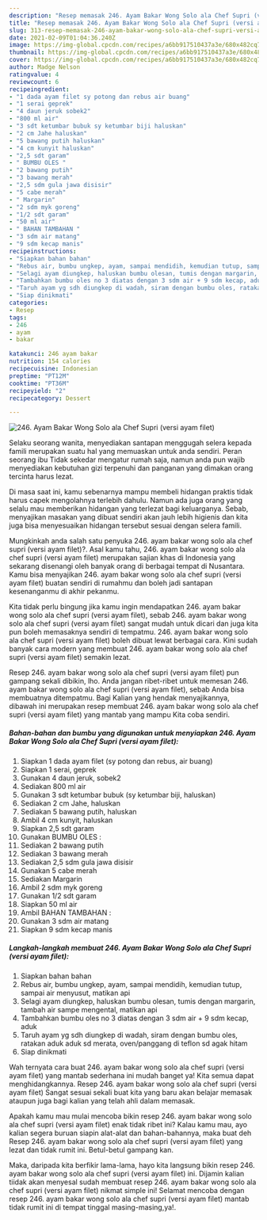 ```yaml
---
description: "Resep memasak 246. Ayam Bakar Wong Solo ala Chef Supri (versi ayam filet) Sederhana Untuk Jualan"
title: "Resep memasak 246. Ayam Bakar Wong Solo ala Chef Supri (versi ayam filet) Sederhana Untuk Jualan"
slug: 313-resep-memasak-246-ayam-bakar-wong-solo-ala-chef-supri-versi-ayam-filet-sederhana-untuk-jualan
date: 2021-02-09T01:04:36.240Z
image: https://img-global.cpcdn.com/recipes/a6bb917510437a3e/680x482cq70/246-ayam-bakar-wong-solo-ala-chef-supri-versi-ayam-filet-foto-resep-utama.jpg
thumbnail: https://img-global.cpcdn.com/recipes/a6bb917510437a3e/680x482cq70/246-ayam-bakar-wong-solo-ala-chef-supri-versi-ayam-filet-foto-resep-utama.jpg
cover: https://img-global.cpcdn.com/recipes/a6bb917510437a3e/680x482cq70/246-ayam-bakar-wong-solo-ala-chef-supri-versi-ayam-filet-foto-resep-utama.jpg
author: Madge Nelson
ratingvalue: 4
reviewcount: 6
recipeingredient:
- "1 dada ayam filet sy potong dan rebus air buang"
- "1 serai geprek"
- "4 daun jeruk sobek2"
- "800 ml air"
- "3 sdt ketumbar bubuk sy ketumbar biji haluskan"
- "2 cm Jahe haluskan"
- "5 bawang putih haluskan"
- "4 cm kunyit haluskan"
- "2,5 sdt garam"
- " BUMBU OLES "
- "2 bawang putih"
- "3 bawang merah"
- "2,5 sdm gula jawa disisir"
- "5 cabe merah"
- " Margarin"
- "2 sdm myk goreng"
- "1/2 sdt garam"
- "50 ml air"
- " BAHAN TAMBAHAN "
- "3 sdm air matang"
- "9 sdm kecap manis"
recipeinstructions:
- "Siapkan bahan bahan"
- "Rebus air, bumbu ungkep, ayam, sampai mendidih, kemudian tutup, sampai air menyusut, matikan api"
- "Selagi ayam diungkep, haluskan bumbu olesan, tumis dengan margarin, tambah air sampe mengental, matikan api"
- "Tambahkan bumbu oles no 3 diatas dengan 3 sdm air + 9 sdm kecap, aduk"
- "Taruh ayam yg sdh diungkep di wadah, siram dengan bumbu oles, ratakan aduk aduk sd merata, oven/panggang di teflon sd agak hitam"
- "Siap dinikmati"
categories:
- Resep
tags:
- 246
- ayam
- bakar

katakunci: 246 ayam bakar 
nutrition: 154 calories
recipecuisine: Indonesian
preptime: "PT12M"
cooktime: "PT36M"
recipeyield: "2"
recipecategory: Dessert

---
```



![246. Ayam Bakar Wong Solo ala Chef Supri (versi ayam filet)](https://img-global.cpcdn.com/recipes/a6bb917510437a3e/680x482cq70/246-ayam-bakar-wong-solo-ala-chef-supri-versi-ayam-filet-foto-resep-utama.jpg)

Selaku seorang wanita, menyediakan santapan menggugah selera kepada famili merupakan suatu hal yang memuaskan untuk anda sendiri. Peran seorang ibu Tidak sekedar mengatur rumah saja, namun anda pun wajib menyediakan kebutuhan gizi terpenuhi dan panganan yang dimakan orang tercinta harus lezat.

Di masa  saat ini, kamu sebenarnya mampu membeli hidangan praktis tidak harus capek mengolahnya terlebih dahulu. Namun ada juga orang yang selalu mau memberikan hidangan yang terlezat bagi keluarganya. Sebab, menyajikan masakan yang dibuat sendiri akan jauh lebih higienis dan kita juga bisa menyesuaikan hidangan tersebut sesuai dengan selera famili. 



Mungkinkah anda salah satu penyuka 246. ayam bakar wong solo ala chef supri (versi ayam filet)?. Asal kamu tahu, 246. ayam bakar wong solo ala chef supri (versi ayam filet) merupakan sajian khas di Indonesia yang sekarang disenangi oleh banyak orang di berbagai tempat di Nusantara. Kamu bisa menyajikan 246. ayam bakar wong solo ala chef supri (versi ayam filet) buatan sendiri di rumahmu dan boleh jadi santapan kesenanganmu di akhir pekanmu.

Kita tidak perlu bingung jika kamu ingin mendapatkan 246. ayam bakar wong solo ala chef supri (versi ayam filet), sebab 246. ayam bakar wong solo ala chef supri (versi ayam filet) sangat mudah untuk dicari dan juga kita pun boleh memasaknya sendiri di tempatmu. 246. ayam bakar wong solo ala chef supri (versi ayam filet) boleh dibuat lewat berbagai cara. Kini sudah banyak cara modern yang membuat 246. ayam bakar wong solo ala chef supri (versi ayam filet) semakin lezat.

Resep 246. ayam bakar wong solo ala chef supri (versi ayam filet) pun gampang sekali dibikin, lho. Anda jangan ribet-ribet untuk memesan 246. ayam bakar wong solo ala chef supri (versi ayam filet), sebab Anda bisa membuatnya ditempatmu. Bagi Kalian yang hendak menyajikannya, dibawah ini merupakan resep membuat 246. ayam bakar wong solo ala chef supri (versi ayam filet) yang mantab yang mampu Kita coba sendiri.

<!--inarticleads1-->

##### Bahan-bahan dan bumbu yang digunakan untuk menyiapkan 246. Ayam Bakar Wong Solo ala Chef Supri (versi ayam filet):

1. Siapkan 1 dada ayam filet (sy potong dan rebus, air buang)
1. Siapkan 1 serai, geprek
1. Gunakan 4 daun jeruk, sobek2
1. Sediakan 800 ml air
1. Gunakan 3 sdt ketumbar bubuk (sy ketumbar biji, haluskan)
1. Sediakan 2 cm Jahe, haluskan
1. Sediakan 5 bawang putih, haluskan
1. Ambil 4 cm kunyit, haluskan
1. Siapkan 2,5 sdt garam
1. Gunakan  BUMBU OLES :
1. Sediakan 2 bawang putih
1. Sediakan 3 bawang merah
1. Sediakan 2,5 sdm gula jawa disisir
1. Gunakan 5 cabe merah
1. Sediakan  Margarin
1. Ambil 2 sdm myk goreng
1. Gunakan 1/2 sdt garam
1. Siapkan 50 ml air
1. Ambil  BAHAN TAMBAHAN :
1. Gunakan 3 sdm air matang
1. Siapkan 9 sdm kecap manis




<!--inarticleads2-->

##### Langkah-langkah membuat 246. Ayam Bakar Wong Solo ala Chef Supri (versi ayam filet):

1. Siapkan bahan bahan
1. Rebus air, bumbu ungkep, ayam, sampai mendidih, kemudian tutup, sampai air menyusut, matikan api
1. Selagi ayam diungkep, haluskan bumbu olesan, tumis dengan margarin, tambah air sampe mengental, matikan api
1. Tambahkan bumbu oles no 3 diatas dengan 3 sdm air + 9 sdm kecap, aduk
1. Taruh ayam yg sdh diungkep di wadah, siram dengan bumbu oles, ratakan aduk aduk sd merata, oven/panggang di teflon sd agak hitam
1. Siap dinikmati




Wah ternyata cara buat 246. ayam bakar wong solo ala chef supri (versi ayam filet) yang mantab sederhana ini mudah banget ya! Kita semua dapat menghidangkannya. Resep 246. ayam bakar wong solo ala chef supri (versi ayam filet) Sangat sesuai sekali buat kita yang baru akan belajar memasak ataupun juga bagi kalian yang telah ahli dalam memasak.

Apakah kamu mau mulai mencoba bikin resep 246. ayam bakar wong solo ala chef supri (versi ayam filet) enak tidak ribet ini? Kalau kamu mau, ayo kalian segera buruan siapin alat-alat dan bahan-bahannya, maka buat deh Resep 246. ayam bakar wong solo ala chef supri (versi ayam filet) yang lezat dan tidak rumit ini. Betul-betul gampang kan. 

Maka, daripada kita berfikir lama-lama, hayo kita langsung bikin resep 246. ayam bakar wong solo ala chef supri (versi ayam filet) ini. Dijamin kalian tiidak akan menyesal sudah membuat resep 246. ayam bakar wong solo ala chef supri (versi ayam filet) nikmat simple ini! Selamat mencoba dengan resep 246. ayam bakar wong solo ala chef supri (versi ayam filet) mantab tidak rumit ini di tempat tinggal masing-masing,ya!.


